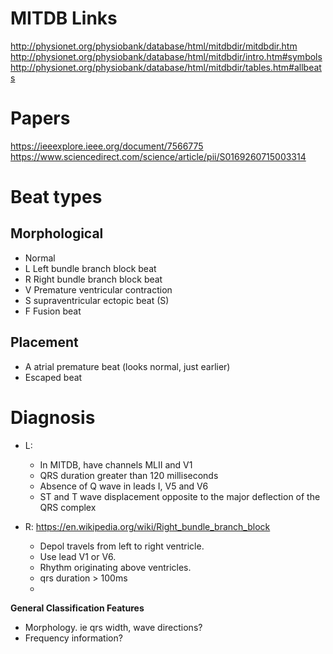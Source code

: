 # MITDB Links
http://physionet.org/physiobank/database/html/mitdbdir/mitdbdir.htm
http://physionet.org/physiobank/database/html/mitdbdir/intro.htm#symbols
http://physionet.org/physiobank/database/html/mitdbdir/tables.htm#allbeats


# Papers

https://ieeexplore.ieee.org/document/7566775
https://www.sciencedirect.com/science/article/pii/S0169260715003314


# Beat types

## Morphological

- Normal
- L   Left bundle branch block beat
- R   Right bundle branch block beat
- V   Premature ventricular contraction
- S   supraventricular ectopic beat (S)
- F   Fusion beat

## Placement

- A   atrial premature beat (looks normal, just earlier)
- Escaped beat


# Diagnosis

- L:
  - In MITDB, have channels MLII and V1
  - QRS duration greater than 120 milliseconds
  - Absence of Q wave in leads I, V5 and V6
  - ST and T wave displacement opposite to the major deflection of the QRS complex


- R: https://en.wikipedia.org/wiki/Right_bundle_branch_block
  - Depol travels from left to right ventricle.
  - Use lead V1 or V6.
  - Rhythm originating above ventricles.
  - qrs duration > 100ms
  -


**General Classification Features**
- Morphology. ie qrs width, wave directions?
- Frequency information?

